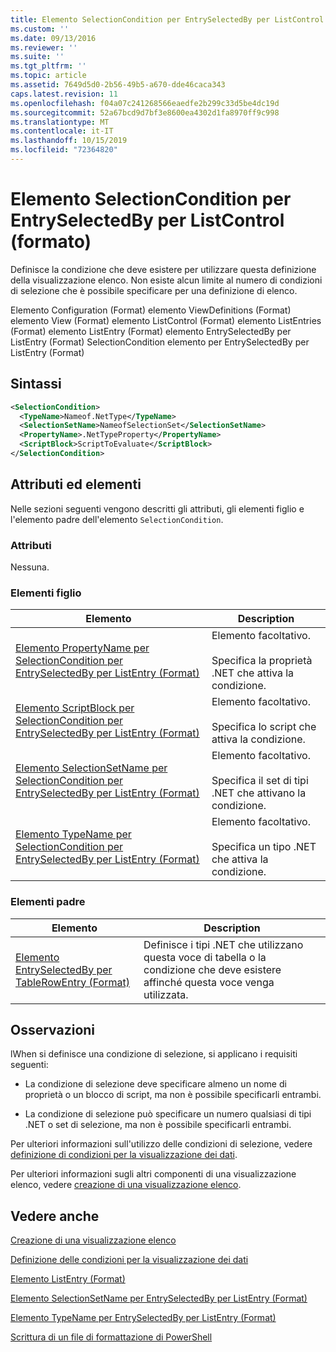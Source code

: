 ```yaml
---
title: Elemento SelectionCondition per EntrySelectedBy per ListControl (Format) | Microsoft Docs
ms.custom: ''
ms.date: 09/13/2016
ms.reviewer: ''
ms.suite: ''
ms.tgt_pltfrm: ''
ms.topic: article
ms.assetid: 7649d5d0-2b56-49b5-a670-dde46caca343
caps.latest.revision: 11
ms.openlocfilehash: f04a07c241268566eaedfe2b299c33d5be4dc19d
ms.sourcegitcommit: 52a67bcd9d7bf3e8600ea4302d1fa8970ff9c998
ms.translationtype: MT
ms.contentlocale: it-IT
ms.lasthandoff: 10/15/2019
ms.locfileid: "72364820"
---
```

# <a name="selectioncondition-element-for-entryselectedby-for-listcontrol-format"></a>Elemento SelectionCondition per EntrySelectedBy per ListControl (formato)

Definisce la condizione che deve esistere per utilizzare questa definizione della visualizzazione elenco. Non esiste alcun limite al numero di condizioni di selezione che è possibile specificare per una definizione di elenco.

Elemento Configuration (Format) elemento ViewDefinitions (Format) elemento View (Format) elemento ListControl (Format) elemento ListEntries (Format) elemento ListEntry (Format) elemento EntrySelectedBy per ListEntry (Format) SelectionCondition elemento per EntrySelectedBy per ListEntry (Format)

## <a name="syntax"></a>Sintassi

```xml
<SelectionCondition>
  <TypeName>Nameof.NetType</TypeName>
  <SelectionSetName>NameofSelectionSet</SelectionSetName>
  <PropertyName>.NetTypeProperty</PropertyName>
  <ScriptBlock>ScriptToEvaluate</ScriptBlock>
</SelectionCondition>
```

## <a name="attributes-and-elements"></a>Attributi ed elementi

Nelle sezioni seguenti vengono descritti gli attributi, gli elementi figlio e l'elemento padre dell'elemento `SelectionCondition`.

### <a name="attributes"></a>Attributi

Nessuna.

### <a name="child-elements"></a>Elementi figlio

|Elemento|Description|
|-------------|-----------------|
|[Elemento PropertyName per SelectionCondition per EntrySelectedBy per ListEntry (Format)](./propertyname-element-for-selectioncondition-for-entryselectedby-for-listcontrol-format.md)|Elemento facoltativo.<br /><br /> Specifica la proprietà .NET che attiva la condizione.|
|[Elemento ScriptBlock per SelectionCondition per EntrySelectedBy per ListEntry (Format)](./scriptblock-element-for-selectioncondition-for-entryselectedby-for-listcontrol-format.md)|Elemento facoltativo.<br /><br /> Specifica lo script che attiva la condizione.|
|[Elemento SelectionSetName per SelectionCondition per EntrySelectedBy per ListEntry (Format)](./selectionsetname-element-for-selectioncondition-for-entryselectedby-for-listentry-format.md)|Elemento facoltativo.<br /><br /> Specifica il set di tipi .NET che attivano la condizione.|
|[Elemento TypeName per SelectionCondition per EntrySelectedBy per ListEntry (Format)](./typename-element-for-selectioncondition-for-entryselectedby-for-listcontrol-format.md)|Elemento facoltativo.<br /><br /> Specifica un tipo .NET che attiva la condizione.|

### <a name="parent-elements"></a>Elementi padre

|Elemento|Description|
|-------------|-----------------|
|[Elemento EntrySelectedBy per TableRowEntry (Format)](./entryselectedby-element-for-tablerowentry-for-tablecontrol-format.md)|Definisce i tipi .NET che utilizzano questa voce di tabella o la condizione che deve esistere affinché questa voce venga utilizzata.|

## <a name="remarks"></a>Osservazioni

lWhen si definisce una condizione di selezione, si applicano i requisiti seguenti:

- La condizione di selezione deve specificare almeno un nome di proprietà o un blocco di script, ma non è possibile specificarli entrambi.

- La condizione di selezione può specificare un numero qualsiasi di tipi .NET o set di selezione, ma non è possibile specificarli entrambi.

Per ulteriori informazioni sull'utilizzo delle condizioni di selezione, vedere [definizione di condizioni per la visualizzazione dei dati](./defining-conditions-for-displaying-data.md).

Per ulteriori informazioni sugli altri componenti di una visualizzazione elenco, vedere [creazione di una visualizzazione elenco](./creating-a-list-view.md).

## <a name="see-also"></a>Vedere anche

[Creazione di una visualizzazione elenco](./creating-a-list-view.md)

[Definizione delle condizioni per la visualizzazione dei dati](./defining-conditions-for-displaying-data.md)

[Elemento ListEntry (Format)](./listentry-element-for-listcontrol-format.md)

[Elemento SelectionSetName per EntrySelectedBy per ListEntry (Format)](./selectionsetname-element-for-entryselectedby-for-listcontrol-format.md)

[Elemento TypeName per EntrySelectedBy per ListEntry (Format)](/powershell/developer/format/typename-element-for-entryselectedby-for-listcontrol-format)

[Scrittura di un file di formattazione di PowerShell](./writing-a-powershell-formatting-file.md)
